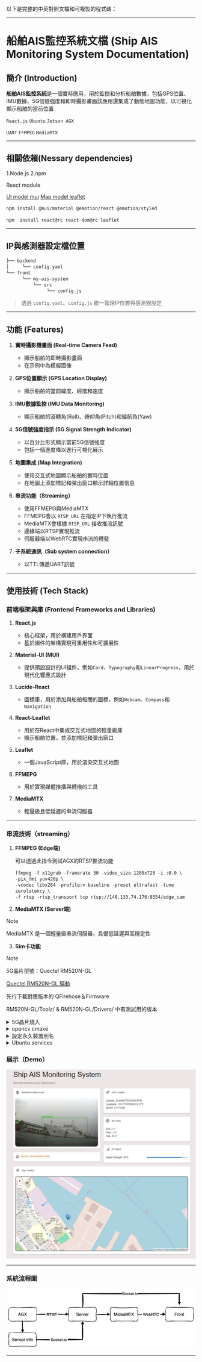 以下是完整的中英對照文檔和可複製的程式碼：

---

# 船舶AIS監控系統文檔 (Ship AIS Monitoring System Documentation)

## 簡介 (Introduction)
**船舶AIS監控系統**是一個實時應用，用於監控和分析船舶數據，包括GPS位置、IMU數據、5G信號強度和即時攝影畫面該應用還集成了動態地圖功能，以可視化顯示船舶的當前位置



`React.js` `Ubuntu` `Jetson AGX`

`UART` `FFMPEG` `MediaMTX`

---

## 相關依賴(Nessary dependencies)

1.Node.js
2.npm

React module

[UI model mui](https://mui.com/material-ui/)
[Map model leaflet](https://react-leaflet.js.org/)
```bash
npm install @mui/material @emotion/react @emotion/styled
```
```bash
npm  install react@rc react-dom@rc leaflet
```
---
## IP與感測器設定檔位置
```
├── backend
│     └── config.yaml
└── front
      └── my-ais-system
          └── src
               └── config.js
```
>透過 `config.yaml`、`config.js` 統一管理IP位置與感測器設定
---
## 功能 (Features)
1. **實時攝影機畫面 (Real-time Camera Feed)**
   - 顯示船舶的即時攝影畫面
   - 在示例中為模擬圖像

2. **GPS位置顯示 (GPS Location Display)**
   - 顯示船舶的當前緯度、經度和速度

3. **IMU數據監控 (IMU Data Monitoring)**
   - 顯示船舶的滾轉角(Roll)、俯仰角(Pitch)和偏航角(Yaw)

4. **5G信號強度指示 (5G Signal Strength Indicator)**
   - 以百分比形式顯示當前5G信號強度
   - 包括一個進度條以進行可視化展示

5. **地圖集成 (Map Integration)**
   - 使用交互式地圖顯示船舶的實時位置
   - 在地圖上添加標記和彈出窗口顯示詳細位置信息

6. **串流功能（Streaming）**
   - 使用FFMEPG與MediaMTX
   - FFMEPG會以 `RTSP_URL` 在指定IP下執行推流
   - MediaMTX會根據 `RTSP_URL` 接收推流訊號
   - 邊緣端以RTSP實現推流
   - 伺服器端以WebRTC實現串流的轉發
7. **子系統通訊（Sub system connection）**
   - 以TTL傳遞UART訊號
---

## 使用技術 (Tech Stack)

### 前端框架與庫 (Frontend Frameworks and Libraries)
1. **React.js**
   - 核心框架，用於構建用戶界面
   - 基於組件的架構實現可重用性和可擴展性

2. **Material-UI (MUI)**
   - 提供預設設計的UI組件，例如`Card`、`Typography`和`LinearProgress`，用於現代化響應式設計

3. **Lucide-React**
   - 圖標庫，用於添加與船舶相關的圖標，例如`Webcam`、`Compass`和`Navigation`

4. **React-Leaflet**
   - 用於在React中集成交互式地圖的輕量級庫
   - 顯示船舶位置，並添加標記和彈出窗口

5. **Leaflet**
   - 一個JavaScript庫，用於渲染交互式地圖

6. **FFMEPG**
   - 用於實現媒體推播與轉撥的工具
   
7. **MediaMTX**
   - 輕量級且低延遲的串流伺服器
---

### 串流技術（streaming）
1. **FFMPEG (Edge端)**
   
   可以透過此指令測試AGX的RTSP推流功能
   ```
   ffmpeg -f x11grab -framerate 30 -video_size 1280x720 -i :0.0 \
   -pix_fmt yuv420p \
   -vcodec libx264 -profile:v baseline -preset ultrafast -tune zerolatency \
   -f rtsp -rtsp_transport tcp rtsp://140.133.74.176:8554/edge_cam
   ```
2. **MediaMTX (Server端)**
   
>[!NOTE] 
> MediaMTX 是一個輕量級串流伺服器，具備低延遲與高穩定性

3. **Sim卡功能**
>[!NOTE] 
> 5G晶片型號：Quectel RM520N-GL
> 
>[Quectel RM520N-GL 驅動](https://github.com/4IceG/RM520N-GL)
>
>先行下載對應版本的 QFirehose＆Firmware
>
>RM520N-GL/Toolz/ & RM520N-GL/Drivers/ 中有測試用的版本

<details><summary>5G晶片燒入</summary>



**步驟 1：下載驅動來源碼**
```
git clone https://github.com/4IceG/RM520N-GL.git
cd RM520N-GL/
```



**步驟 2：安裝必要的依賴套件**
```
sudo apt update
sudo apt install cmake build-essential libusb-1.0-0-dev
```
**步驟 3：編譯5G燒錄韌體**
```
# QFirehose推薦使用自行下載的版本

cd RM520N-GL/tools/qfirehose
mkdir build && cd build
mv /path/to/QFirehose.zip . 
unzip /path/to/QFirehose.zip
cmake ..
make
```

**步驟 4：燒入驅動至5G晶片**
```
mkdir firmware_build && cd firmware_build  
unzip /path/to/Firmware.zip .
sudo ./qfirehose -f /tmp/rm_fw
```
>成功後會顯示 `Upgrade Module successfully`

**步驟 5：確認模組已載入並辨識裝置**
```
lsmod | grep -E 'option|qmi_wwan'
ls /dev/ttyUSB*
dmesg | grep -i ttyUSB
```
**步驟 6：安裝 ModemManager 與 NetworkManager 並啟動服務**
```
sudo apt install modemmanager network-manager
sudo systemctl enable --now ModemManager NetworkManager
```
**步驟 7：建立與啟用 5G 撥號連線（依你的裝置名稱調整 ttyUSBx）**
```
sudo nmcli connection add type gsm ifname '*' con-name 5g-sim apn internet connection.autoconnect yes
sudo nmcli connection up 5g-sim
```


</details>

<details><summary>opencv cmake</summary>



**步驟 1：安裝必要的依賴套件**
```
sudo apt update
sudo apt install -y build-essential cmake git libgtk2.0-dev pkg-config \
libavcodec-dev libavformat-dev libswscale-dev libv4l-dev v4l-utils \
libjpeg-dev libpng-dev libtiff-dev libgstreamer1.0-dev \
libgstreamer-plugins-base1.0-dev libtbb-dev libatlas-base-dev \
python3-dev python3-numpy
```
**步驟 2：下載 OpenCV source code**
```
cd ~
curl -L https://github.com/opencv/opencv/archive/4.5.5.zip -o opencv.zip
curl -L https://github.com/opencv/opencv_contrib/archive/4.5.5.zip -o opencv_contrib.zip
unzip opencv.zip
unzip opencv_contrib.zip
```
**步驟 3：創建cmake所需資料夾與設定檔**
```
cd opencv-4.5.5
mkdir build && cd build
cmake -D CMAKE_BUILD_TYPE=RELEASE \
      -D CMAKE_INSTALL_PREFIX=/usr/local \
      -D WITH_CUDA=ON \
      -D WITH_CUDNN=ON \
      -D CUDA_ARCH_BIN="5.3,6.2,7.2" \
      -D OPENCV_EXTRA_MODULES_PATH=../../opencv_contrib-4.5.5/modules \
      -D WITH_GSTREAMER=ON \
      -D WITH_LIBV4L=ON \
      -D ENABLE_NEON=ON \
      -D BUILD_opencv_python3=ON \
      -D BUILD_TESTS=OFF \
      -D BUILD_EXAMPLES=OFF ..

```
**步驟 4：編譯並安裝**
```
make -j$(nproc)
sudo make install
```
**步驟 5：於終端機中測試是否啟用CUDA**
```
python3 - <<'EOF'
import cv2
print(cv2.cuda.getCudaEnabledDeviceCount())
EOF


```
>回傳不為 `0` 即為成功


</details>
   
<details><summary>設定永久裝置別名</summary>

***步驟 1：查詢當前的USB裝置***

```
ls /dev/ttyUSB*
```
> 視訊類型的USB裝置
```
ls /dev/video*
```

***步驟 2：查詢目標裝置的設備資訊***
```
udevadm info -a -n /dev/ttyUSB0
```
or
```
lsusb
udevadm info /dev/ttyUSB0

```

```
ATTRS{idVendor}=="067b"
ATTRS{idProduct}=="2303"
ATTRS{serial}=="A601XYZ"

#預計回傳
```

***步驟 3：建立 `udev` 規則***
```
sudo nano /etc/udev/rules.d/99-ttl.rules
```
- 貼上以下範本
```
SUBSYSTEM=="tty", ATTRS{idVendor}=="067b", ATTRS{idProduct}=="2303", ATTRS{serial}=="A601XYZ", SYMLINK+="ttl_motion"
```
`代表這條 USB-to-Serial 線材會被指派 /dev/ttl_motion`

***步驟 4：重啟 `udev`***
```
sudo udevadm control --reload-rules
sudo udevadm trigger
```

</details>
<details><summary>Ubuntu services</summary>

---
可以透過Ubuntu services實現開機自動啟用程式碼
---

### 步驟 1 : 創建systemd 服務單元檔案

```
sudo nano /etc/systemd/system/ais-app.service
```
>填寫以下範本
```
[Unit]
Description=AIS Monitoring Service
After=network.target

[Service]
Type=simple
ExecStart=/usr/bin/python3 /home/youruser/path/to/app.py
WorkingDirectory=/home/youruser/path/to/
Restart=always
User=youruser

[Install]
WantedBy=multi-user.target

```
> `/home/youruser/path/to/` 改成實際的 `app.py` 路徑

### 步驟 2：重新載入 systemd 並啟用服務
```
sudo systemctl daemon-reexec
sudo systemctl daemon-reload
sudo systemctl enable ais-app.service
```

### 手動啟動、關閉與重啟服務
```
# 啟動服務
sudo systemctl start ais-app.service

# 關閉服務
sudo systemctl stop ais-app.service

# 重啟服務
sudo systemctl restart ais-app.service

# 查看服務狀態
sudo systemctl status ais-app.service
```

### 步驟 3：設定開機自動啟動
```
sudo systemctl enable ais-app.service
```
> 關閉開機時啟動
```
sudo systemctl disable ais-app.service
```
### 查看運行狀態
```
sudo systemctl status ais-app.service
```


</details>



### 展示（Demo）

![demo](front/img/AIS.png)

---

### 系統流程圖

![workflow](pic/img/WorkFlow.jpg)

---






